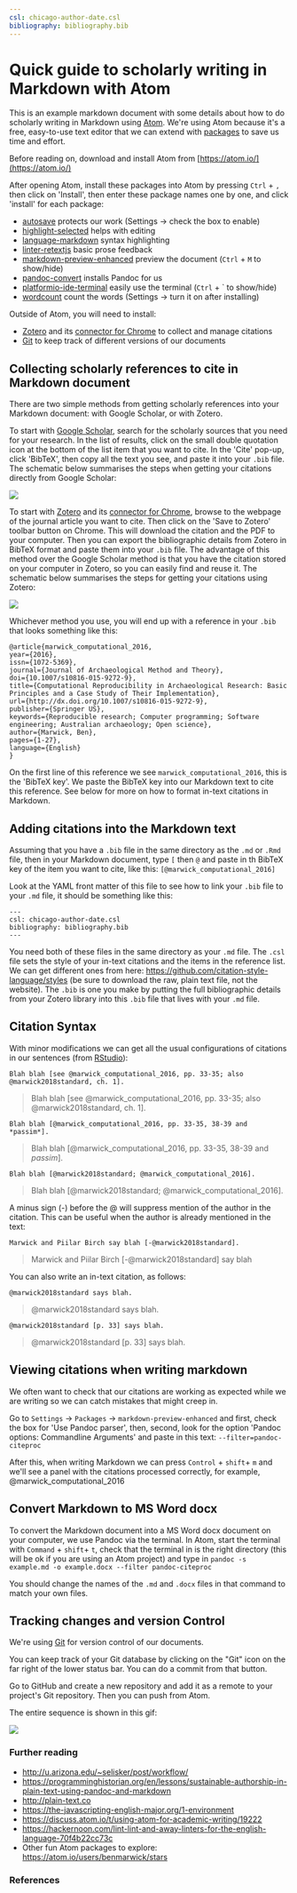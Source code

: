 ```yaml
---
csl: chicago-author-date.csl
bibliography: bibliography.bib
---
```


# Quick guide to scholarly writing in Markdown with Atom

This is an example markdown document with some details about how to do scholarly writing in Markdown using [Atom](https://atom.io/). We're using Atom because it's a free, easy-to-use text editor that we can extend with [packages](https://atom.io/packages) to save us time and effort.

Before reading on, download and install Atom from [https://atom.io/](https://atom.io/)

After opening Atom, install these packages into Atom by pressing `Ctrl` + `,`  then click on 'Install',  then enter these package names one by one, and click 'install' for each package:

- [autosave](https://atom.io/packages/autosave) protects our work (Settings -> check the box to enable)
- [highlight-selected](https://atom.io/packages/highlight-selected) helps with editing
- [language-markdown](https://atom.io/packages/language-markdown) syntax highlighting
- [linter-retextjs](https://atom.io/packages/linter-retextjs) basic prose feedback
- [markdown-preview-enhanced](https://atom.io/packages/markdown-preview-enhanced) preview the document (`Ctrl` + `M` to show/hide)
- [pandoc-convert](https://atom.io/packages/pandoc-convert) installs Pandoc for us
- [platformio-ide-terminal](https://atom.io/packages/platformio-ide-terminal) easily use the terminal (`Ctrl` + \` to show/hide)
- [wordcount](https://atom.io/packages/wordcount) count the words (Settings -> turn it on after installing)

Outside of Atom, you will need to install:

- [Zotero](https://www.zotero.org/) and its [connector for Chrome](https://chrome.google.com/webstore/detail/zotero-connector/ekhagklcjbdpajgpjgmbionohlpdbjgc?hl=en) to collect and manage citations
- [Git](https://git-scm.com/) to keep track of different versions of our documents

## Collecting scholarly references to cite in Markdown document

There are two simple methods from getting scholarly references into your Markdown document: with Google Scholar, or with Zotero.

To start with [Google Scholar](https://scholar.google.com/), search for the scholarly sources that you need for your research. In the list of results, click on the small double quotation icon at the bottom of the list item that you want to cite. In the 'Cite' pop-up, click 'BibTeX', then copy all the text you see, and paste it into your `.bib` file. The schematic below summarises the steps when getting your citations directly from Google Scholar:

![](figures/google-scholar-to-bib-file.png)

To start with [Zotero](https://www.zotero.org/) and its [connector for Chrome](https://chrome.google.com/webstore/detail/zotero-connector/ekhagklcjbdpajgpjgmbionohlpdbjgc?hl=en), browse to the webpage of the journal article you want to cite. Then click on the 'Save to Zotero' toolbar button on Chrome. This will download the citation and the PDF to your computer. Then you can export the bibliographic details from Zotero in BibTeX format and paste them into your `.bib` file. The advantage of this method over the Google Scholar method is that you have the citation stored on your computer in Zotero, so you can easily find and reuse it. The schematic below summarises the steps for getting your citations using Zotero:

![](figures/article-to-zotero-to-bib-file.png)


Whichever method you use, you will end up with a reference in your `.bib` that looks something like this:

```
@article{marwick_computational_2016,
year={2016},
issn={1072-5369},
journal={Journal of Archaeological Method and Theory},
doi={10.1007/s10816-015-9272-9},
title={Computational Reproducibility in Archaeological Research: Basic Principles and a Case Study of Their Implementation},
url={http://dx.doi.org/10.1007/s10816-015-9272-9},
publisher={Springer US},
keywords={Reproducible research; Computer programming; Software engineering; Australian archaeology; Open science},
author={Marwick, Ben},
pages={1-27},
language={English}
}
```

On the first line of this reference we see `marwick_computational_2016`, this is the 'BibTeX key'. We paste the BibTeX key into our Markdown text to cite this reference. See below for more on how to format in-text citations in Markdown.



## Adding citations into the Markdown text

Assuming that you have a `.bib` file in the same directory as the `.md` or `.Rmd` file, then in your Markdown document, type `[` then `@` and paste in th BibTeX key of the item you want to cite, like this:  `[@marwick_computational_2016]`

Look at the YAML front matter of this file to see how to link your `.bib` file to your `.md` file, it should be something like this:

```
---
csl: chicago-author-date.csl
bibliography: bibliography.bib
---
```

You need both of these files in the same directory as your `.md` file. The `.csl` file sets the style of your in-text citations and the items in the reference list. We can get different ones from here: <https://github.com/citation-style-language/styles> (be sure to download the raw, plain text file, not the website). The `.bib` is one you make by putting the full bibliographic details from your Zotero library into this `.bib` file that lives with your `.md` file.

## Citation Syntax

With minor modifications we can get all the usual configurations of citations in our sentences (from [RStudio](https://rmarkdown.rstudio.com/authoring_bibliographies_and_citations.html)):

`Blah blah [see @marwick_computational_2016, pp. 33-35; also @marwick2018standard, ch. 1].`

>Blah blah [see @marwick_computational_2016, pp. 33-35; also @marwick2018standard, ch. 1].

`Blah blah [@marwick_computational_2016, pp. 33-35, 38-39 and *passim*].`

>Blah blah [@marwick_computational_2016, pp. 33-35, 38-39 and *passim*].

`Blah blah [@marwick2018standard; @marwick_computational_2016].`

>Blah blah [@marwick2018standard; @marwick_computational_2016].

A minus sign (-) before the @ will suppress mention of the author in the citation. This can be useful when the author is already mentioned in the text:

`Marwick and Piilar Birch say blah [-@marwick2018standard].`

>Marwick and Piilar Birch [-@marwick2018standard] say blah

You can also write an in-text citation, as follows:

`@marwick2018standard says blah.`

> @marwick2018standard says blah.

`@marwick2018standard [p. 33] says blah.`

>@marwick2018standard [p. 33] says blah.


## Viewing citations when writing markdown

We often want to check that our citations are working as expected while we are writing so we can catch mistakes that might creep in.  

Go to `Settings` -> `Packages` -> `markdown-preview-enhanced` and first, check the box for 'Use Pandoc parser', then, second, look for the option 'Pandoc options: Commandline Arguments' and paste in this text: `--filter=pandoc-citeproc`

After this, when writing Markdown we can press `Control` + `shift`+ `m` and we'll see a panel with the citations processed correctly, for example, @marwick_computational_2016

## Convert Markdown to MS Word docx

To convert the Markdown document into a MS Word docx document on your computer, we use Pandoc via the terminal. In Atom, start the terminal with `Command` + `shift`+ `t`, check that the terminal in is the right directory (this will be ok if you are using an Atom project) and type in `pandoc -s example.md -o example.docx --filter pandoc-citeproc`

You should change the names of the `.md` and `.docx` files in that command to match your own files.

## Tracking changes and version Control

We're using [Git](https://git-scm.com/) for version control of our documents.

You can keep track of your Git database by clicking on the "Git" icon on the far right of the lower status bar. You can do a commit from that button.

Go to GitHub and create a new repository and add it as a remote to your project's Git repository. Then you can push from Atom.

The entire sequence is shown in this gif:

![](figures/writing-saving-commiting-pushing.gif)



### Further reading

- <http://u.arizona.edu/~selisker/post/workflow/>
- <https://programminghistorian.org/en/lessons/sustainable-authorship-in-plain-text-using-pandoc-and-markdown>
- <http://plain-text.co>
- <https://the-javascripting-english-major.org/1-environment>
- <https://discuss.atom.io/t/using-atom-for-academic-writing/19222>
- <https://hackernoon.com/lint-lint-and-away-linters-for-the-english-language-70f4b22cc73c>
- Other fun Atom packages to explore: <https://atom.io/users/benmarwick/stars>

### References
